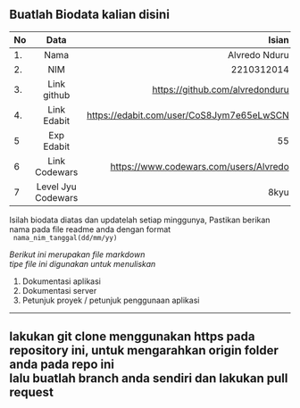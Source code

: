 **Buatlah Biodata kalian disini** <br />
----------------------------------------
|No | Data  | Isian|
|---|:-------:|------:|
|1. |Nama     |Alvredo Nduru       |
|2.| NIM        |2210312014       |
|3. |Link github |https://github.com/alvredonduru      |
|4.| Link Edabit |https://edabit.com/user/CoS8Jym7e65eLwSCN      |
|5|Exp Edabit   |55       |
|6| Link Codewars|https://www.codewars.com/users/Alvredo      |
|7| Level Jyu Codewars|8kyu |

Isilah biodata diatas dan updatelah setiap minggunya,
Pastikan berikan nama pada file readme anda dengan format <br/>
`
nama_nim_tanggal(dd/mm/yy)` 

*Berikut ini merupakan file markdown <br/> tipe file ini digunakan untuk menuliskan*
1. Dokumentasi aplikasi
2. Dokumentasi server
3. Petunjuk proyek / petunjuk penggunaan aplikasi
----
**lakukan git clone menggunakan https pada repository ini, untuk mengarahkan origin folder anda pada repo ini<br/> lalu buatlah branch anda sendiri dan lakukan pull request**
----
